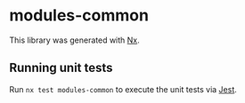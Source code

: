 # modules-common

This library was generated with [Nx](https://nx.dev).

## Running unit tests

Run `nx test modules-common` to execute the unit tests via [Jest](https://jestjs.io).
